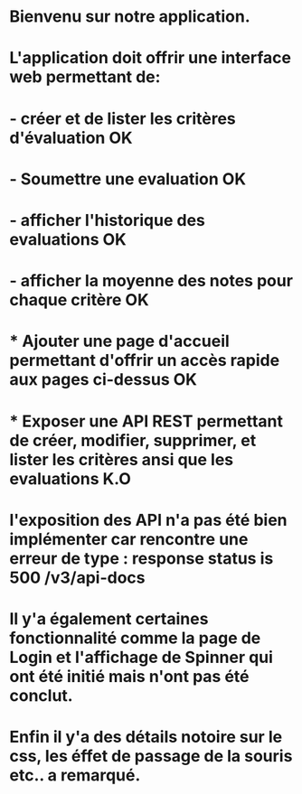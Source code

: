 # Bienvenu sur notre application. 

# L'application doit offrir une interface web permettant de:
# - créer et de lister les critères d'évaluation OK
# - Soumettre une evaluation OK
# - afficher l'historique des evaluations OK
# - afficher la moyenne des notes pour chaque critère OK
# * Ajouter une page d'accueil permettant d'offrir un accès rapide aux pages ci-dessus OK
# * Exposer une API REST permettant de créer, modifier, supprimer, et lister les critères ansi que les evaluations  K.O

# l'exposition des API n'a pas été bien implémenter car rencontre une erreur de type : response status is 500 /v3/api-docs
# Il y'a également certaines fonctionnalité comme la page de Login et l'affichage de Spinner qui ont été initié mais n'ont pas été conclut.


# Enfin il y'a des détails notoire sur le css, les éffet de passage de la souris etc.. a remarqué.



